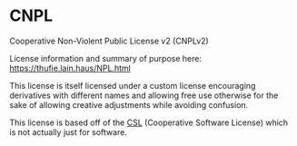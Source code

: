 # CNPL

Cooperative Non-Violent Public License v2 (CNPLv2)


License information and summary of purpose here: https://thufie.lain.haus/NPL.html

This license is itself licensed under a custom license encouraging derivatives with different names and allowing free use otherwise for the sake of allowing creative adjustments while avoiding confusion.

This license is based off of the [CSL](https://eunichx.us/c/) (Cooperative Software License) which is not actually just for software.
